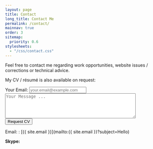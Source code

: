 ```yaml
---
layout: page
title: Contact
long_title: Contact Me
permalink: /contact/
mainnav: true
order: 3
sitemap:
  priority: 0.6
stylesheets:
  - "/css/contact.css"
---
```


Feel free to contact me regarding work opportunities, website issues / corrections or technical advice.

My CV / résumé is also available on request:

<form id="request-form" method="POST" action="https://formspree.io/{{ site.email }}">
  <label for="email">Your Email:</label>
  <input type="email" name="_replyto" placeholder="your.email@example.com" required="required" />
  <br/>
  <input type="hidden" name="_subject" value="CV Request" />
  <input type="hidden" name="_next" value="{{ site.url }}/thank-you/" />
  <textarea name="message" maxlength="1000" placeholder="Your Message ..." required="required" rows="5" cols="50"></textarea>
  <br/>
  <input type="submit" value="Request CV" />
</form>

Email:
: [{{ site.email }}](mailto:{{ site.email }}?subject=Hello)

<script type="text/javascript" src="https://secure.skypeassets.com/i/scom/js/skype-uri.js"></script>
<div id="SkypeButton_Call_nowisk_1" class="skype-contact">
 <strong>Skype:</strong>
 <script type="text/javascript">
 Skype.ui({
 "name": "chat",
 "element": "SkypeButton_Call_nowisk_1",
 "participants": ["nowisk"],
 "imageSize": 24
 });
 </script>
</div>
